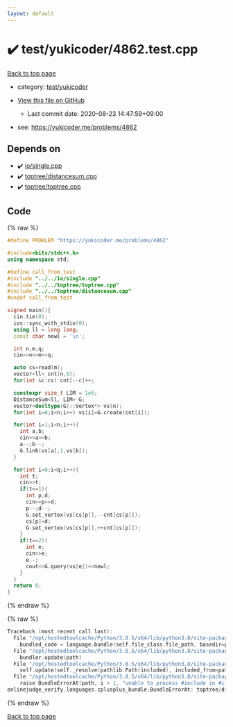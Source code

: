 ```yaml
---
layout: default
---
```


<!-- mathjax config similar to math.stackexchange -->
<script type="text/javascript" async
  src="https://cdnjs.cloudflare.com/ajax/libs/mathjax/2.7.5/MathJax.js?config=TeX-MML-AM_CHTML">
</script>
<script type="text/x-mathjax-config">
  MathJax.Hub.Config({
    TeX: { equationNumbers: { autoNumber: "AMS" }},
    tex2jax: {
      inlineMath: [ ['$','$'] ],
      processEscapes: true
    },
    "HTML-CSS": { matchFontHeight: false },
    displayAlign: "left",
    displayIndent: "2em"
  });
</script>

<script type="text/javascript" src="https://cdnjs.cloudflare.com/ajax/libs/jquery/3.4.1/jquery.min.js"></script>
<script src="https://cdn.jsdelivr.net/npm/jquery-balloon-js@1.1.2/jquery.balloon.min.js" integrity="sha256-ZEYs9VrgAeNuPvs15E39OsyOJaIkXEEt10fzxJ20+2I=" crossorigin="anonymous"></script>
<script type="text/javascript" src="../../../assets/js/copy-button.js"></script>
<link rel="stylesheet" href="../../../assets/css/copy-button.css" />


# :heavy_check_mark: test/yukicoder/4862.test.cpp

<a href="../../../index.html">Back to top page</a>

* category: <a href="../../../index.html#de60e5ba474ac43bf7562c10f5977e2d">test/yukicoder</a>
* <a href="{{ site.github.repository_url }}/blob/master/test/yukicoder/4862.test.cpp">View this file on GitHub</a>
    - Last commit date: 2020-08-23 14:47:59+09:00


* see: <a href="https://yukicoder.me/problems/4862">https://yukicoder.me/problems/4862</a>


## Depends on

* :heavy_check_mark: <a href="../../../library/io/single.cpp.html">io/single.cpp</a>
* :heavy_check_mark: <a href="../../../library/toptree/distancesum.cpp.html">toptree/distancesum.cpp</a>
* :heavy_check_mark: <a href="../../../library/toptree/toptree.cpp.html">toptree/toptree.cpp</a>


## Code

<a id="unbundled"></a>
{% raw %}
```cpp
#define PROBLEM "https://yukicoder.me/problems/4862"

#include<bits/stdc++.h>
using namespace std;

#define call_from_test
#include "../../io/single.cpp"
#include "../../toptree/toptree.cpp"
#include "../../toptree/distancesum.cpp"
#undef call_from_test

signed main(){
  cin.tie(0);
  ios::sync_with_stdio(0);
  using ll = long long;
  const char newl = '\n';

  int n,m,q;
  cin>>n>>m>>q;

  auto cs=read(m);
  vector<ll> cnt(n,0);
  for(int &c:cs) cnt[--c]++;

  constexpr size_t LIM = 1e6;
  DistanceSum<ll, LIM> G;
  vector<decltype(G)::Vertex*> vs(n);
  for(int i=0;i<n;i++) vs[i]=G.create(cnt[i]);

  for(int i=1;i<n;i++){
    int a,b;
    cin>>a>>b;
    a--;b--;
    G.link(vs[a],1,vs[b]);
  }

  for(int i=0;i<q;i++){
    int t;
    cin>>t;
    if(t==1){
      int p,d;
      cin>>p>>d;
      p--;d--;
      G.set_vertex(vs[cs[p]],--cnt[cs[p]]);
      cs[p]=d;
      G.set_vertex(vs[cs[p]],++cnt[cs[p]]);
    }
    if(t==2){
      int e;
      cin>>e;
      e--;
      cout<<G.query(vs[e])<<newl;
    }
  }
  return 0;
}

```
{% endraw %}

<a id="bundled"></a>
{% raw %}
```cpp
Traceback (most recent call last):
  File "/opt/hostedtoolcache/Python/3.8.5/x64/lib/python3.8/site-packages/onlinejudge_verify/docs.py", line 349, in write_contents
    bundled_code = language.bundle(self.file_class.file_path, basedir=pathlib.Path.cwd())
  File "/opt/hostedtoolcache/Python/3.8.5/x64/lib/python3.8/site-packages/onlinejudge_verify/languages/cplusplus.py", line 185, in bundle
    bundler.update(path)
  File "/opt/hostedtoolcache/Python/3.8.5/x64/lib/python3.8/site-packages/onlinejudge_verify/languages/cplusplus_bundle.py", line 399, in update
    self.update(self._resolve(pathlib.Path(included), included_from=path))
  File "/opt/hostedtoolcache/Python/3.8.5/x64/lib/python3.8/site-packages/onlinejudge_verify/languages/cplusplus_bundle.py", line 398, in update
    raise BundleErrorAt(path, i + 1, "unable to process #include in #if / #ifdef / #ifndef other than include guards")
onlinejudge_verify.languages.cplusplus_bundle.BundleErrorAt: toptree/distancesum.cpp: line 8: unable to process #include in #if / #ifdef / #ifndef other than include guards

```
{% endraw %}

<a href="../../../index.html">Back to top page</a>

